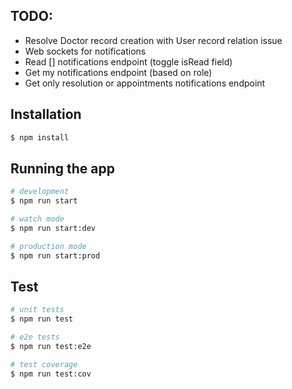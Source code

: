## TODO:
* Resolve Doctor record creation with User record relation issue
* Web sockets for notifications
* Read [] notifications endpoint (toggle isRead field)
* Get my notifications endpoint (based on role)
* Get only resolution or appointments notifications endpoint

## Installation

```bash
$ npm install
```

## Running the app

```bash
# development
$ npm run start

# watch mode
$ npm run start:dev

# production mode
$ npm run start:prod
```

## Test

```bash
# unit tests
$ npm run test

# e2e tests
$ npm run test:e2e

# test coverage
$ npm run test:cov
```
